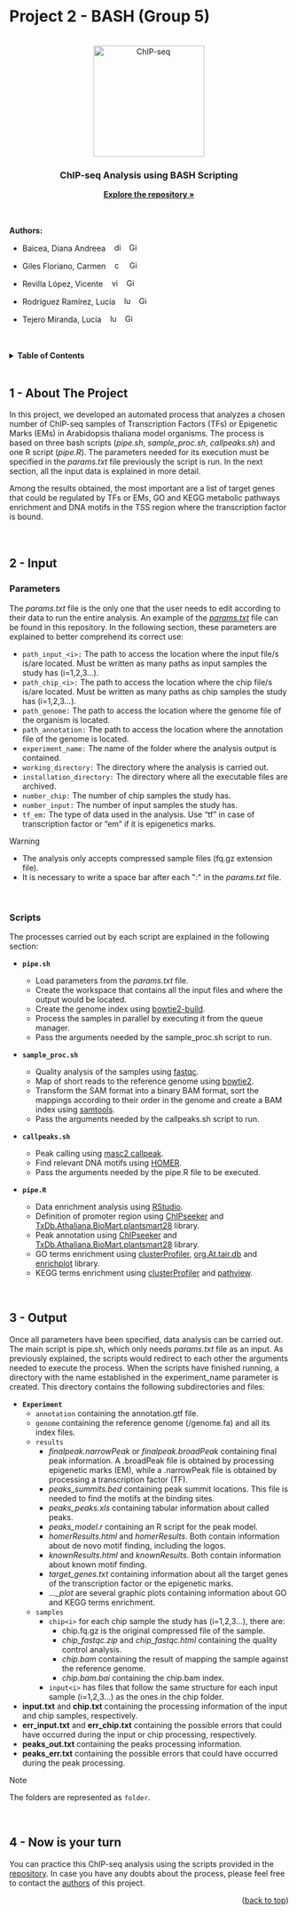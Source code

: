 # Project 2 - BASH (Group 5)

<a name="readme-top"></a>

<br />
<div align="center">
  <img src="https://dbarchive.biosciencedbc.jp/data/togo-pic/image/202002_ChIP-seq_positive.png" alt="ChIP-seq" width="200" height="200">

<h3 align="center">ChIP-seq Analysis using BASH Scripting</h3>

  <p align="center">
    <a href="https://github.com/dianabaicea/Tarea-2-BASH-Grupo-5"><strong>Explore the repository »</strong></a>
    <br />
    <br />
    <br />
  </p>
</div>


<a name="authors"></a>
**Authors:**
* Baicea, Diana Andreea   &nbsp;&nbsp;    <a href="mailto:diana.baicea@gmail.com"><img src="https://cdn4.iconfinder.com/data/icons/social-media-logos-6/512/112-gmail_email_mail-512.png" alt="diana.baicea@gmail.com" width="15"/></a> &nbsp; <a href="https://github.com/dianabaicea"><img src="https://cdn-icons-png.flaticon.com/512/25/25231.png" alt="GitHub - dianabaicea" width="15"/></a>

* Giles Floriano, Carmen   &nbsp;&nbsp;    <a href="mailto:carmengiles02@gmail.com"><img src="https://cdn4.iconfinder.com/data/icons/social-media-logos-6/512/112-gmail_email_mail-512.png" alt="carmengiles02@gmail.com" width="15"/></a> &nbsp; <a href="https://github.com/CarmenGiles"><img src="https://cdn-icons-png.flaticon.com/512/25/25231.png" alt="GitHub - CarmenGiles" width="15"/></a>

* Revilla López, Vicente   &nbsp;&nbsp;    <a href="mailto:vicenterevillalopez4@gmail.com"><img src="https://cdn4.iconfinder.com/data/icons/social-media-logos-6/512/112-gmail_email_mail-512.png" alt="vicenterevillalopez4@gmail.com" width="15"/></a> &nbsp; <a href="https://github.com/vicrevlop"><img src="https://cdn-icons-png.flaticon.com/512/25/25231.png" alt="GitHub - vicrevlop" width="15"/></a>

* Rodríguez Ramírez, Lucía   &nbsp;&nbsp;    <a href="mailto:luciarguez20@gmail.com"><img src="https://cdn4.iconfinder.com/data/icons/social-media-logos-6/512/112-gmail_email_mail-512.png" alt="luciarguez20@gmail.com" width="15"/></a> &nbsp; <a href="https://github.com/luciarguez20"><img src="https://cdn-icons-png.flaticon.com/512/25/25231.png" alt="GitHub - luciarguez20" width="15"/></a>

* Tejero Miranda, Lucía   &nbsp;&nbsp;    <a href="mailto:luciatejerom@gmail.com"><img src="https://cdn4.iconfinder.com/data/icons/social-media-logos-6/512/112-gmail_email_mail-512.png" alt="luciatejerom@gmail.com" width="15"/></a> &nbsp; <a href="https://github.com/Luciatej"><img src="https://cdn-icons-png.flaticon.com/512/25/25231.png" alt="GitHub - Luciatej" width="15"/></a>
  <br />
  <br />
  <br />



<!-- TABLE OF CONTENTS -->
<details>
  <summary><strong>Table of Contents</strong></summary>
  <ol>
    <li>
      <a href="#1---about-the-project">About The Project</a>
    </li>
    <li>
      <a href="#2---input">Input</a>
      <ul>
        <li><a href="#parameters">Parameters</a></li>
        <li><a href="#scripts">Scripts</a></li>
      </ul>
    </li>
    <li>
      <a href="#3---output">Output</a>
    </li>
    <li>
      <a href="#4---now-is-your-turn">Now is your turn</a>
    </li>
  </ol>
</details>
  <br />



## 1 - About The Project
In this project, we developed an automated process that analyzes a chosen number of ChIP-seq samples of Transcription Factors (TFs) or Epigenetic Marks (EMs) in Arabidopsis thaliana model organisms. The process is based on three bash scripts (_pipe.sh_, _sample_proc.sh_, _callpeaks.sh_) and one R script (_pipe.R_). The parameters needed for its execution must be specified in the _params.txt_ file previously the script is run. In the next section, all the input data is explained in more detail.

Among the results obtained, the most important are a list of target genes that could be regulated by TFs or EMs, GO and KEGG metabolic pathways enrichment and DNA motifs in the TSS region where the transcription factor is bound.
  <br />
  <br />
  <br />


## 2 - Input
### Parameters
The _params.txt_ file is the only one that the user needs to edit according to their data to run the entire analysis. An example of the <a href="https://github.com/dianabaicea/Tarea-2-BASH-Grupo-5/blob/main/params.txt">_params.txt_</a> file can be found in this repository. In the following section, these parameters are explained to better comprehend its correct use:

* `path_input_<i>:` The path to access the location where the input file/s is/are located. Must be written as many paths as input samples the study has (i=1,2,3...).
* `path_chip_<i>:` The path to access the location where the chip file/s is/are located. Must be written as many paths as chip samples the study has (i=1,2,3...).
* `path_genome:` The path to access the location where the genome file of the organism is located.
* `path_annotation:` The path to access the location where the annotation file of the genome is located.
* `experiment_name:` The name of the folder where the analysis output is contained.
* `working_directory:` The directory where the analysis is carried out. 
* `installation_directory:` The directory where all the executable files are archived.
* `number_chip:` The number of chip samples the study has.
* `number_input:` The number of input samples the study has.
* `tf_em:` The type of data used in the analysis. Use “tf” in case of transcription factor or “em” if it is epigenetics marks.

> [!WARNING]
> * The analysis only accepts compressed sample files (fq.gz extension file). 
> * It is necessary to write a space bar after each ":" in the _params.txt_ file.
  <br />

### Scripts
The processes carried out by each script are explained in the following section:

 * **`pipe.sh`**
   - Load parameters from the _params.txt_ file.
   - Create the workspace that contains all the input files and where the output would be located.
   - Create the genome index using [bowtie2-build](http://bowtie-bio.sourceforge.net/bowtie2/manual.shtml).
   - Process the samples in parallel by executing it from the queue manager.
   - Pass the arguments needed by the sample_proc.sh script to run.

 * **`sample_proc.sh`**
   - Quality analysis of the samples using [fastqc](https://www.bioinformatics.babraham.ac.uk/projects/fastqc/).
   - Map of short reads to the reference genome using [bowtie2](http://bowtie-bio.sourceforge.net/bowtie2/manual.shtml).
   - Transform the SAM format into a binary BAM format, sort the mappings according to their order in the genome and create a BAM index using [samtools](http://www.htslib.org).
   - Pass the arguments needed by the callpeaks.sh script to run.
  
  * **`callpeaks.sh`**
    - Peak calling using [masc2 callpeak](https://github.com/macs3-project/MACS).
    - Find relevant DNA motifs using [HOMER](http://homer.ucsd.edu/homer/ngs/peakMotifs.html).
    - Pass the arguments needed by the pipe.R file to be executed.

  * **`pipe.R`**
    - Data enrichment analysis using [RStudio](https://www.r-project.org).
    - Definition of promoter region using [ChIPseeker](https://bioconductor.org/packages/release/bioc/html/ChIPseeker.html) and [TxDb.Athaliana.BioMart.plantsmart28](https://bioconductor.org/packages/release/data/annotation/html/TxDb.Athaliana.BioMart.plantsmart28.html) library. 
    - Peak annotation using [ChIPseeker](https://bioconductor.org/packages/release/bioc/html/ChIPseeker.html) and [TxDb.Athaliana.BioMart.plantsmart28](https://bioconductor.org/packages/release/data/annotation/html/TxDb.Athaliana.BioMart.plantsmart28.html) library.
    - GO terms enrichment using [clusterProfiler](https://bioconductor.org/packages/release/bioc/html/clusterProfiler.html), [org.At.tair.db](https://bioconductor.org/packages/release/data/annotation/html/org.At.tair.db.html) and [enrichplot](https://bioconductor.org/packages/release/bioc/html/enrichplot.html) library.
    - KEGG terms enrichment using [clusterProfiler](https://bioconductor.org/packages/release/bioc/html/clusterProfiler.html) and [pathview](https://bioconductor.org/packages/release/bioc/html/pathview.html).
  <br />

## 3 - Output
Once all parameters have been specified, data analysis can be carried out. The main script is pipe.sh, which only needs _params.txt_ file as an input. As previously explained, the scripts would redirect to each other the arguments needed to execute the process. When the scripts have finished running, a directory with the name established in the experiment_name parameter is created. This directory contains the following subdirectories and files:

 * **`Experiment`**
   * `annotation` containing the annotation.gtf file.
   * `genome` containing the reference genome (/genome.fa) and all its index files.
   * `results`
     * _finalpeak.narrowPeak_ or _finalpeak.broadPeak_ containing final peak information. A .broadPeak file is obtained by processing epigenetic marks (EM), while a .narrowPeak file is obtained by processing a transcription factor (TF).
     * _peaks_summits.bed_ containing peak summit locations. This file is needed to find the motifs at the binding sites.
     * _peaks_peaks.xls_ containing tabular information about called peaks.
     * _peaks_model.r_ containing an R script for the peak model.
     * _homerResults.html_ and _homerResults_. Both contain information about de novo motif finding, including the logos.
     * _knownResults.html_ and _knownResults_. Both contain information about known motif finding.
     * _target_genes.txt_ containing information about all the target genes of the transcription factor or the epigenetic marks.
     * *..._plot* are several graphic plots containing information about GO and KEGG terms enrichment.
   * `samples`
     *  `chip<i>` for each chip sample the study has (i=1,2,3...), there are:
         + chip.fq.gz is the original compressed file of the sample.
         + *chip_fastqc.zip* and *chip_fastqc.html* containing the quality control analysis.
         + _chip.bam_ containing the result of mapping the sample against the reference genome.
         + _chip.bam.bai_ containing the chip.bam index.
     * `input<i>` has files that follow the same structure for each input sample (i=1,2,3...) as the ones in the chip folder.
 * **input.txt** and **chip.txt** containing the processing information of the input and chip samples, respectively.
 * **err_input.txt** and **err_chip.txt** containing the possible errors that could have occurred during the input or chip processing, respectively.
 * **peaks_out.txt** containing the peaks processing information.
 * **peaks_err.txt** containing the possible errors that could have occurred during the peak processing.

> [!NOTE]
> The folders are represented as `folder`.
  <br />

## 4 - Now is your turn
You can practice this ChIP-seq analysis using the scripts provided in the [repository](https://github.com/dianabaicea/Tarea-2-BASH-Grupo-5). In case you have any doubts about the process, please feel free to contact the <a href="#authors">authors</a> of this project.
<p align="right">(<a href="#readme-top">back to top</a>)</p>
